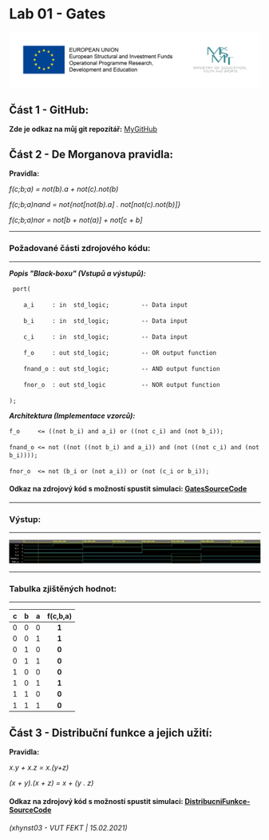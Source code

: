 # Lab 01 - Gates



![Logo](logolink_eng.jpg)

## Část 1 - GitHub:
**Zde je odkaz na můj git repozítář:** [MyGitHub](https://github.com/Heretic2k20/Digital-Electronics-1)

## Část 2 - De Morganova pravidla: 

**Pravidla:**

*f(c;b;a) = not(b).a + not(c).not(b)*

*f(c;b;a)nand = not{not[not(b).a] . not[not(c).not(b)]}*

*f(c;b;a)nor = not[b + not(a)] + not[c + b]*


------------------------------------------------------------------------
### Požadované části zdrojového kódu:
------------------------------------------------------------------------

***Popis "Black-boxu" (Vstupů a výstupů):***

     port(
     
        a_i     : in  std_logic;         -- Data input
        
        b_i     : in  std_logic;         -- Data input
        
        c_i     : in  std_logic;         -- Data input
        
        f_o     : out std_logic;         -- OR output function
        
        fnand_o : out std_logic;         -- AND output function
        
        fnor_o  : out std_logic          -- NOR output function
        
    );


***Architektura (Implementace vzorců):***


    f_o     <= ((not b_i) and a_i) or ((not c_i) and (not b_i));
    
    fnand_o <= not ((not ((not b_i) and a_i)) and (not ((not c_i) and (not b_i))));
    
    fnor_o  <= not (b_i or (not a_i)) or (not (c_i or b_i));
    

#### Odkaz na zdrojový kód s možností spustit simulaci: [GatesSourceCode](https://www.edaplayground.com/x/wtbF)

------------------------------------------------------------------------
### Výstup:
------------------------------------------------------------------------
![VystupSimulace](graf_De_Morganova_pravidla.JPG)

------------------------------------------------------------------------
### Tabulka zjištěných hodnot:
------------------------------------------------------------------------
| **c** | **b** |**a** | **f(c,b,a)** |
| :-: | :-: | :-: | :-: |
| 0 | 0 | 0 | **1** |
| 0 | 0 | 1 | **1** |
| 0 | 1 | 0 | **0** |
| 0 | 1 | 1 | **0** |
| 1 | 0 | 0 | **0** |
| 1 | 0 | 1 | **1** |
| 1 | 1 | 0 | **0** |
| 1 | 1 | 1 | **0** |

## Část 3 - Distribuční funkce a jejich užití: 

**Pravidla:**

*x.y + x.z = x.(y+z)*

*(x + y).(x + z) = x + (y . z)*

#### Odkaz na zdrojový kód s možností spustit simulaci: [DistribucniFunkce-SourceCode](https://www.edaplayground.com/x/N_B9)

###### (xhynst03 - VUT FEKT  |  15.02.2021)
